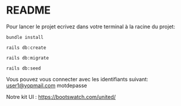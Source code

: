 # README

Pour lancer le projet ecrivez dans votre terminal à la racine du projet:

`bundle install`

`rails db:create`

`rails db:migrate`

`rails db:seed`

Vous pouvez vous connecter avec les identifiants suivant:
user1@yopmail.com
motdepasse

Notre kit UI : https://bootswatch.com/united/
